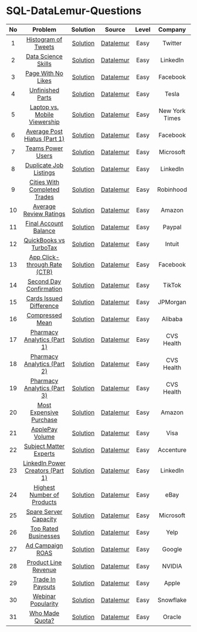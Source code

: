 # SQL-DataLemur-Questions

| No | Problem | Solution | Source | Level | Company 
|:---:|:---------------------------------------------------------------------------------------------------------------------:|:-----------------------------------------------------------------------------------------------------------------------------------------------------------------------------------------------------------------------------------------------------------------------:|:------------------------------------------------------------:|:------------------------------------------------------------:|:------------------------------------------------------------:|
|  1  | [Histogram of Tweets](https://datalemur.com/questions/sql-histogram-tweets) | [Solution](https://github.com/Dhrumil-Zion/Competitive-Programming-Basics/blob/main/Hackerrank/Simple_Array_Sum.py) | [Datalemur](https://datalemur.com) | Easy | Twitter
|  2  | [Data Science Skills](https://datalemur.com/questions/matching-skills)| [Solution](https://github.com/Dhrumil-Zion/Competitive-Programming-Basics/blob/main/Hackerrank/Simple_Array_Sum.py) | [Datalemur](https://datalemur.com) | Easy | LinkedIn
|  3  | [Page With No Likes](https://datalemur.com/questions/sql-page-with-no-likes)| [Solution](https://github.com/Dhrumil-Zion/Competitive-Programming-Basics/blob/main/Hackerrank/Simple_Array_Sum.py) | [Datalemur](https://datalemur.com) | Easy | Facebook
|  4  | [Unfinished Parts](https://datalemur.com/questions/tesla-unfinished-parts)| [Solution](https://github.com/Dhrumil-Zion/Competitive-Programming-Basics/blob/main/Hackerrank/Simple_Array_Sum.py) | [Datalemur](https://datalemur.com) | Easy | Tesla
|  5  | [Laptop vs. Mobile Viewership](https://datalemur.com/questions/laptop-mobile-viewership)| [Solution](https://github.com/Dhrumil-Zion/Competitive-Programming-Basics/blob/main/Hackerrank/Simple_Array_Sum.py) | [Datalemur](https://datalemur.com) | Easy | New York Times
|  6  | [Average Post Hiatus (Part 1)](https://datalemur.com/questions/sql-average-post-hiatus-1) | [Solution](https://github.com/Dhrumil-Zion/Competitive-Programming-Basics/blob/main/Hackerrank/Simple_Array_Sum.py) | [Datalemur](https://datalemur.com) | Easy | Facebook
|  7  | [Teams Power Users](https://datalemur.com/questions/teams-power-users) | [Solution](https://github.com/Dhrumil-Zion/Competitive-Programming-Basics/blob/main/Hackerrank/Simple_Array_Sum.py) | [Datalemur](https://datalemur.com) | Easy | Microsoft
|  8  | [Duplicate Job Listings](https://datalemur.com/questions/duplicate-job-listings) | [Solution](https://github.com/Dhrumil-Zion/Competitive-Programming-Basics/blob/main/Hackerrank/Simple_Array_Sum.py) | [Datalemur](https://datalemur.com) | Easy | LinkedIn
|  9  | [Cities With Completed Trades](https://datalemur.com/questions/completed-trades) | [Solution](https://github.com/Dhrumil-Zion/Competitive-Programming-Basics/blob/main/Hackerrank/Simple_Array_Sum.py) | [Datalemur](https://datalemur.com) | Easy | Robinhood
|  10  | [Average Review Ratings](https://datalemur.com/questions/sql-avg-review-ratings) | [Solution](https://github.com/Dhrumil-Zion/Competitive-Programming-Basics/blob/main/Hackerrank/Simple_Array_Sum.py) | [Datalemur](https://datalemur.com) | Easy | Amazon
|  11  | [Final Account Balance](https://datalemur.com/questions/final-account-balance) | [Solution]() | [Datalemur](https://datalemur.com) | Easy | Paypal 
|  12  | [QuickBooks vs TurboTax](https://datalemur.com/questions/quickbooks-vs-turbotax) | [Solution]() | [Datalemur](https://datalemur.com) | Easy | Intuit 
|  13  | [App Click-through Rate (CTR)](https://datalemur.com/questions/click-through-rate) | [Solution]() | [Datalemur](https://datalemur.com) | Easy | Facebook 
|  14  | [Second Day Confirmation](https://datalemur.com/questions/second-day-confirmation) | [Solution]() | [Datalemur](https://datalemur.com) | Easy | TikTok
|  15  | [Cards Issued Difference](https://datalemur.com/questions/cards-issued-difference) | [Solution]() | [Datalemur](https://datalemur.com) | Easy | JPMorgan 
|  16  | [Compressed Mean](https://datalemur.com/questions/alibaba-compressed-mean) | [Solution]() | [Datalemur](https://datalemur.com) | Easy | Alibaba 
|  17  | [Pharmacy Analytics (Part 1)](https://datalemur.com/questions/top-profitable-drugs) | [Solution]() | [Datalemur](https://datalemur.com) | Easy | CVS Health
|  18  | [Pharmacy Analytics (Part 2)](https://datalemur.com/questions/non-profitable-drugs) | [Solution]() | [Datalemur](https://datalemur.com) | Easy | CVS Health
|  19  | [Pharmacy Analytics (Part 3)](https://datalemur.com/questions/total-drugs-sales) | [Solution]() | [Datalemur](https://datalemur.com) | Easy | CVS Health
|  20  | [Most Expensive Purchase](https://datalemur.com/questions/most-expensive-purchase) | [Solution]() | [Datalemur](https://datalemur.com) | Easy | Amazon 
|  21  | [ApplePay Volume](https://datalemur.com/questions/apple-pay-volume) | [Solution]() | [Datalemur](https://datalemur.com) | Easy | Visa 
|  22  | [Subject Matter Experts](https://datalemur.com/questions/subject-matter-experts) | [Solution]() | [Datalemur](https://datalemur.com) | Easy | Accenture 
|  23  | [LinkedIn Power Creators (Part 1)](https://datalemur.com/questions/linkedin-power-creators) | [Solution]() | [Datalemur](https://datalemur.com) | Easy | LinkedIn 
|  24  | [Highest Number of Products](https://datalemur.com/questions/sql-highest-products) | [Solution]() | [Datalemur](https://datalemur.com) | Easy | eBay
|  25  | [Spare Server Capacity](https://datalemur.com/questions/sql-spare-server-capacity) | [Solution]() | [Datalemur](https://datalemur.com) | Easy | Microsoft 
|  26  | [Top Rated Businesses](https://datalemur.com/questions/sql-top-businesses) | [Solution]() | [Datalemur](https://datalemur.com) | Easy | Yelp 
|  27  | [Ad Campaign ROAS](https://datalemur.com/questions/ad-campaign-roas) | [Solution]() | [Datalemur](https://datalemur.com) | Easy | Google
|  28  | [Product Line Revenue](https://datalemur.com/questions/revenue-by-product-line) | [Solution]() | [Datalemur](https://datalemur.com) | Easy | NVIDIA 
|  29  | [Trade In Payouts](https://datalemur.com/questions/trade-in-payouts) | [Solution]() | [Datalemur](https://datalemur.com) | Easy | Apple
|  30  | [Webinar Popularity](https://datalemur.com/questions/snowflake-webinar-popularity) | [Solution]() | [Datalemur](https://datalemur.com) | Easy | Snowflake 
|  31  | [Who Made Quota?](https://datalemur.com/questions/oracle-sales-quota) | [Solution]() | [Datalemur](https://datalemur.com) | Easy | Oracle 




